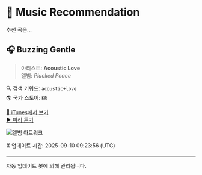 
# 🎵 Music Recommendation

추천 곡은...

## 🎧 Buzzing Gentle  
> 아티스트: **Acoustic Love**  
> 앨범: _Plucked Peace_  

🔍 검색 키워드: `acoustic+love`  
🌎 국가 스토어: `KR`

[🔗 iTunes에서 보기](https://music.apple.com/kr/album/buzzing-gentle/1767906499?i=1767907890&uo=4)  
[▶️ 미리 듣기](https://audio-ssl.itunes.apple.com/itunes-assets/AudioPreview211/v4/1b/18/d9/1b18d913-2aa4-67fe-c31d-9b01153e811b/mzaf_14568207620301900453.plus.aac.p.m4a)

![앨범 아트워크](https://is1-ssl.mzstatic.com/image/thumb/Music221/v4/0e/d5/ae/0ed5ae69-6845-9b4d-5e09-5707d2933ba0/cover.jpg/100x100bb.jpg)

⏳ 업데이트 시간: 2025-09-10 09:23:56 (UTC)

---
자동 업데이트 봇에 의해 관리됩니다.
